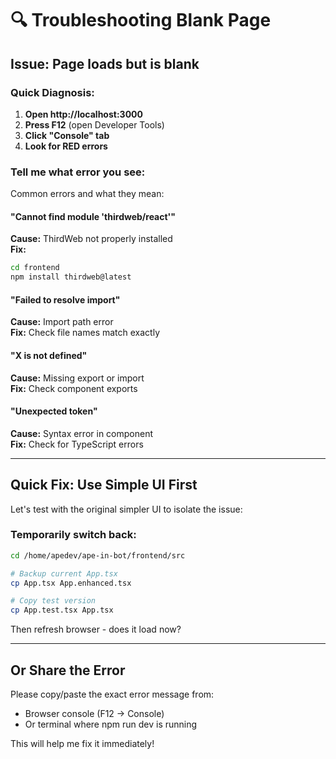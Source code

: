 # 🔍 Troubleshooting Blank Page

## Issue: Page loads but is blank

### Quick Diagnosis:

1. **Open http://localhost:3000**
2. **Press F12** (open Developer Tools)
3. **Click "Console" tab**
4. **Look for RED errors**

### Tell me what error you see:

Common errors and what they mean:

#### "Cannot find module 'thirdweb/react'"
**Cause:** ThirdWeb not properly installed  
**Fix:** 
```bash
cd frontend
npm install thirdweb@latest
```

#### "Failed to resolve import"
**Cause:** Import path error  
**Fix:** Check file names match exactly

#### "X is not defined"
**Cause:** Missing export or import  
**Fix:** Check component exports

#### "Unexpected token"
**Cause:** Syntax error in component  
**Fix:** Check for TypeScript errors

---

## Quick Fix: Use Simple UI First

Let's test with the original simpler UI to isolate the issue:

### Temporarily switch back:

```bash
cd /home/apedev/ape-in-bot/frontend/src

# Backup current App.tsx
cp App.tsx App.enhanced.tsx

# Copy test version
cp App.test.tsx App.tsx
```

Then refresh browser - does it load now?

---

## Or Share the Error

Please copy/paste the exact error message from:
- Browser console (F12 → Console)
- Or terminal where npm run dev is running

This will help me fix it immediately!




